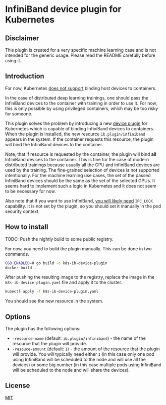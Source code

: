 # InfiniBand device plugin for Kubernetes

## Disclaimer

This plugin is created for a very specific machine learning case and is not intended for the generic usage. Please read the README carefully before using it.

## Introduction

For now, Kubernetes [does not support](https://github.com/kubernetes/kubernetes/issues/5607) binding host devices to containers.

In the case of distributed deep learning trainings, one should pass the InfiniBand devices to the container with training in order to use it. For now, this is only possible by using privileged containers, which may be too risky for someone.

This plugin solves the problem by introducing a new [device plugin](https://kubernetes.io/docs/concepts/extend-kubernetes/compute-storage-net/device-plugins/) for Kubernetes which is capable of binding InfiniBand devices to containers. When the plugin is installed, the new resource `ib.plugin/infiniband` appears in the system. If the container requests this resource, the plugin will bind the InfiniBand devices to the container.

Note, that if resource is requested by the container, the plugin will bind **all** InfiniBand devices to the container. This is fine for the case of modern distributed trainings because usually all the GPU and InfiniBand devices are used by the training. The fine-grained selection of devices is not supported intentionally. For the machine learning use cases, the set of the passed InfiniBand devices should be the same as the set of the selected GPUs. It seems hard to implement such a logic in Kubernetes and it does not seem to be necessary for now.

Also note that if you want to use InfiniBand, [you will likely need](https://catalog.ngc.nvidia.com/orgs/hpc/containers/preflightcheck) `IPC_LOCK` capability. It is not set by the plugin, so you should set it manually in the pod security context.

## How to install

TODO: Push the nightly build to some public registry.

For now, you need to build the plugin manually. This can be done in two commands.

```bash
CGO_ENABLED=0 go build -o k8s-ib-device-plugin
docker build .
```

After pushing the resulting image to the registry, replace the image in the `k8s-ib-device-plugin.yaml` file and apply it to the cluster.

```bash
kubectl apply -f k8s-ib-device-plugin.yaml
```

You should see the new resource in the system.

## Options

The plugin has the following options:
* `-resource-name` (default: `ib.plugin/infiniband`) - the name of the resource that the plugin will provide.
* `-resouce-amount` (default: `1`) - the amount of the resource that the plugin will provide. You will typically need either `1` (in this case only one pod using InfiniBand will be scheduled to the node and will use all the devices) or some big number (in this case multiple pods using InfiniBand will be scheduled to the node and will share the devices).

## License

[MIT](LICENSE)
